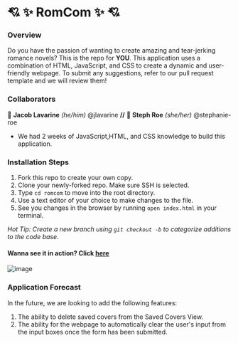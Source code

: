 # 💘 ✨ RomCom ✨ 💘

### Overview
Do you have the passion of wanting to create amazing and tear-jerking romance novels?
This is the repo for **YOU**.
This application uses a combination of HTML, JavaScript, and CSS to create a dynamic and user-friendly
webpage.
To submit any suggestions, refer to our pull request template and we will review them!

### Collaborators
🐧 **Jacob Lavarine** *(he/him)* @jlavarine **//** 🍒 **Steph Roe** *(she/her)* @stephanie-roe
- We had 2 weeks of JavaScript,HTML, and CSS knowledge to build this application.

### Installation Steps
1. Fork this repo to create your own copy.
2. Clone your newly-forked repo. Make sure SSH is selected.
3. Type `cd romcom` to move into the root directory.
4. Use a text editor of your choice to make changes to the file.
5. See you changes in the browser by running `open index.html` in your terminal.

*Hot Tip: Create a new branch using `git checkout -b` to categorize additions to the code base.*

#### Wanna see it in action? Click [here](https://jlavarine.github.io/romcom/)
![image](https://user-images.githubusercontent.com/96928474/153109623-84fe2cb8-27eb-40f3-868a-b5611bf36ea1.png)

### Application Forecast
In the future, we are looking to add the following features:

1. The ability to delete saved covers from the Saved Covers View.
2. The ability for the webpage to automatically clear the user's input from the input boxes once the form has been submitted.
